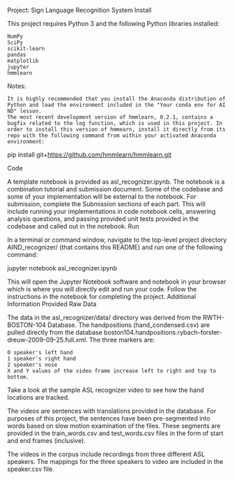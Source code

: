 Project: Sign Language Recognition System
Install

This project requires Python 3 and the following Python libraries installed:

    NumPy
    SciPy
    scikit-learn
    pandas
    matplotlib
    jupyter
    hmmlearn

Notes:

    It is highly recommended that you install the Anaconda distribution of Python and load the environment included in the "Your conda env for AI ND" lesson.
    The most recent development version of hmmlearn, 0.2.1, contains a bugfix related to the log function, which is used in this project. In order to install this version of hmmearn, install it directly from its repo with the following command from within your activated Anaconda environment:

pip install git+https://github.com/hmmlearn/hmmlearn.git

Code

A template notebook is provided as asl_recognizer.ipynb. The notebook is a combination tutorial and submission document. Some of the codebase and some of your implementation will be external to the notebook. For submission, complete the Submission sections of each part. This will include running your implementations in code notebook cells, answering analysis questions, and passing provided unit tests provided in the codebase and called out in the notebook.
Run

In a terminal or command window, navigate to the top-level project directory AIND_recognizer/ (that contains this README) and run one of the following command:

jupyter notebook asl_recognizer.ipynb

This will open the Jupyter Notebook software and notebook in your browser which is where you will directly edit and run your code. Follow the instructions in the notebook for completing the project.
Additional Information
Provided Raw Data

The data in the asl_recognizer/data/ directory was derived from the RWTH-BOSTON-104 Database. The handpositions (hand_condensed.csv) are pulled directly from the database boston104.handpositions.rybach-forster-dreuw-2009-09-25.full.xml. The three markers are:

    0 speaker's left hand
    1 speaker's right hand
    2 speaker's nose
    X and Y values of the video frame increase left to right and top to bottom.

Take a look at the sample ASL recognizer video to see how the hand locations are tracked.

The videos are sentences with translations provided in the database.
For purposes of this project, the sentences have been pre-segmented into words based on slow motion examination of the files.
These segments are provided in the train_words.csv and test_words.csv files in the form of start and end frames (inclusive).

The videos in the corpus include recordings from three different ASL speakers. The mappings for the three speakers to video are included in the speaker.csv file.
